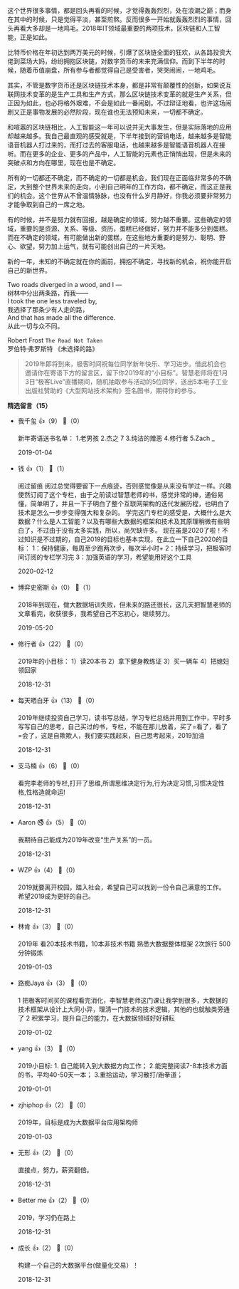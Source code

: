 这个世界很多事情，都是回头再看的时候，才觉得轰轰烈烈，处在浪潮之巅；而身在其中的时候，只是觉得平淡，甚至煎熬。反而很多一开始就轰轰烈烈的事情，回头再看大多却是一地鸡毛。2018年IT领域最重要的两项技术，区块链和人工智能，正是如此。

比特币价格在年初达到两万美元的时候，引爆了区块链全面的狂欢，从各路投资大佬到菜场大妈，纷纷拥抱区块链，对数字货币的未来充满信仰。而到下半年的时候，随着币值崩盘，所有参与者都觉得自己是受害者，哭哭闹闹，一地鸡毛。

其实，不管是数字货币还是区块链技术本身，都是非常有颠覆性的创新，如果说互联网技术变革的是生产工具和生产方式，那么区块链技术变革的就是生产关系，但正因为如此，也必将格外艰难，不会是如此一番闹剧。不过辩证地看，也许这场闹剧又正是事物发展的必然阶段，现在谁也无法预知未来，一切都不确定。

和喧嚣的区块链相比，人工智能这一年可以说并无大事发生，但是实际落地的应用却越来越多。我自己最直观的感受就是，下半年接到的营销电话，越来越多是智能语音机器人打过来的，而打过去的客服电话，也越来越多是智能语音机器人在接听。而在更多的企业、更多的产品中，人工智能的元素也正悄悄出现，但是未来的突破点和方向在哪里，现在也是不确定。

所有的一切都还不确定，而不确定的一切都是机会，我们现在正面临非常多的不确定，大到整个世界未来的走向，小到自己明年的工作方向，都不确定，而这正是我们的机会。这个世界从不曾温情脉脉，也没有什么岁月静好，你我必须要非常努力才能争取到自己的一席之地。

有的时候，并不是努力就有回报，越是确定的领域，努力越不重要。这些确定的领域，重要的是资源、关系、等级、资历，蛋糕已经做好，努力并不能多分到蛋糕。而在不确定的领域，有可能做出新的蛋糕，在这些地方重要的是努力、聪明、野心、欲望，努力加上运气，就有可能创出自己的一片天地。

新的一年，未知的不确定就在你的面前，拥抱不确定，寻找新的机会，祝你能开启自己的新世界。

Two roads diverged in a wood, and I —  
树林中分出两条路，而我——  
I took the one less traveled by,  
我选择了那条少有人走的路，  
And that has made all the difference.  
从此一切与众不同。

Robert Frost `The Road Not Taken`  
罗伯特·弗罗斯特 《未选择的路》

> 2019年即将到来，极客时间祝每位同学新年快乐、学习进步。借此机会也邀请你在寄语下方的留言区，留下你2019年的“小目标”。智慧老师将在1月3日“极客Live”直播期间，随机抽取参与活动的5位同学，送出5本电子工业出版社赞助的《大型网站技术架构》签名图书，期待你的参与。
<div><strong>精选留言（15）</strong></div><ul>
<li><span>我千玺</span> 👍（9） 💬（0）<p>新年寄语送书名单：
1.老男孩
2.杰之 7
3.纯洁的赠恶
4.修行者
5.Zach _</p>2019-01-04</li><br/><li><span>钱</span> 👍（1） 💬（1）<p>阅过留痕
阅过总觉得要留下一点痕迹，否则感觉像是从来没有学过一样。兴趣使然订阅了这个专栏，由于之前读过智慧老师的书，感觉非常的棒，通俗易懂，简单明了，并且一下子明白了整个互联网架构的迭代发展历程，也明白了技术是怎么一步步变得强大和复杂的。
学完这门专栏的感受是，大概什么是大数据？什么是人工智能？以及有哪些大数据的框架和技术及其原理稍微有些明白了，不过由于没有太多实践，所以，尚欠缺许多。
现在虽是2020了啦！不过知识是不过期的，自己2019的目标也基本实现，在此立一下自己2020的目标：
1：保持健康，每周至少跑两次步，每次半小时+
2：持续学习，把极客时间订阅的专栏学习完
3：加强英语的学习，希望能用好这个工具</p>2020-02-12</li><br/><li><span>博弈史密斯</span> 👍（0） 💬（1）<p>2018年到现在，做大数据培训失败，但未来的路还很长，这几天把智慧老师的文章看完，收获很多，我希望自己不忘初心，继续努力。</p>2019-05-20</li><br/><li><span>修行者</span> 👍（22） 💬（0）<p>2019年的小目标：
1）读20本书
2）拿下健身教练证
3）买一辆车
4）把媳妇领回家</p>2018-12-31</li><br/><li><span>每天晒白牙</span> 👍（13） 💬（0）<p>2019年继续投资自己学习，读书写总结，学习专栏总结并用到工作中，平时多写写自己的思考，自己买过的书，专栏，不能在那儿放着，买了=看了，看了=会了，这是自欺欺人，我们要实践起来，自己思考起来，2019加油</p>2018-12-31</li><br/><li><span>支马楠</span> 👍（6） 💬（0）<p>看完李老师的专栏,打开了思维,所谓思维决定行为,行为决定习惯,习惯决定性格,性格造就命运!</p>2018-12-31</li><br/><li><span>Aaron 🚭</span> 👍（5） 💬（0）<p>我期待自己能成为2019年改变“生产关系”的一员。</p>2018-12-31</li><br/><li><span>WZP</span> 👍（4） 💬（0）<p>2019就要离开校园，踏入社会，希望自己可以找到一份令自己满意的工作。
希望2019成为更好的自己。</p>2018-12-31</li><br/><li><span>林肯</span> 👍（3） 💬（0）<p>2019年
看20本技术书籍，10本非技术书籍
熟悉大数据整体框架
2次旅行
500分钟锻炼</p>2019-01-03</li><br/><li><span>路痴Jaya</span> 👍（3） 💬（0）<p>1 把极客时间买的课程看完消化，李智慧老师这门课让我学到很多，大数据的技术框架从设计上大同小异，理清一门技术的技术逻辑，其他的也就触类旁通了
2 积累学习，提升自己的能力，在大数据领域好好耕耘</p>2019-01-02</li><br/><li><span>yang</span> 👍（3） 💬（0）<p>2019小目标:
 1. 自己能转入到大数据方向工作；
 2.能完整阅读7-8本技术方面的书，平均40-50天一本；
 3.重拾运动，学习散打&#47;跆拳道；</p>2019-01-01</li><br/><li><span>zjhiphop</span> 👍（2） 💬（0）<p>2019年，目标是成为大数据平台应用架构师</p>2019-01-03</li><br/><li><span>无形</span> 👍（2） 💬（0）<p>直接点，努力，薪资翻倍。</p>2018-12-31</li><br/><li><span>Better me</span> 👍（2） 💬（0）<p>2019，学习仍在路上</p>2018-12-31</li><br/><li><span>成长</span> 👍（2） 💬（0）<p>构建一个自己的大数据平台(做量化交易）！</p>2018-12-31</li><br/>
</ul>